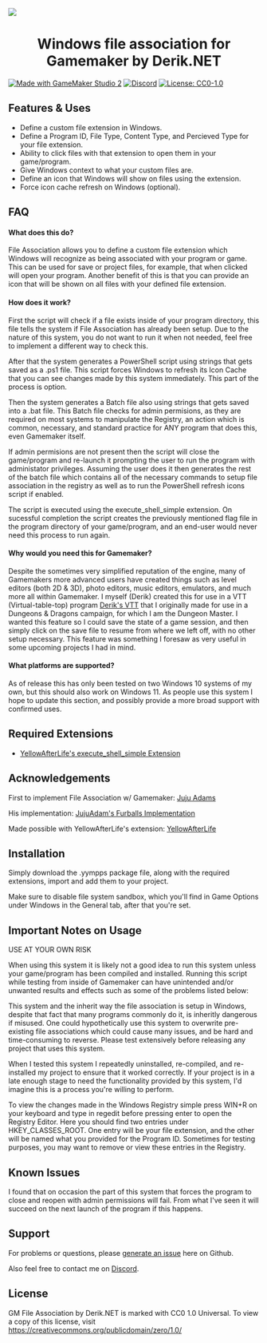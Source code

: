 <p align="center"><img src="https://raw.githubusercontent.com/derik-dot-net/GM-File-Association/main/file_association_logo.png" style="display:block; margin:auto;"></p>
<h1 align="center">Windows file association for Gamemaker by <b>Derik.NET</b></h1>

[![Made with GameMaker Studio 2](https://img.shields.io/badge/Made%20with-GameMaker_Studio_2-000000.svg?style=plastic&logo=data%3Aimage%2Fpng%3Bbase64%2CiVBORw0KGgoAAAANSUhEUgAAAA4AAAAOCAMAAAAolt3jAAAAZlBMVEX%2F%2F%2F%2F%2F%2F%2F%2F%2F%2F%2F%2F%2F%2F%2F%2F%2F%2F%2F%2F%2F%2F%2F%2F%2F%2F%2F%2F%2F%2F%2F%2F%2F%2F%2F%2F%2F%2F%2F%2F%2F%2F%2F%2F%2F%2F%2F%2F%2F%2F%2F%2F%2F%2F%2F%2F%2F%2F%2F%2F%2F%2F%2F%2F%2F%2F%2F%2F%2F%2F%2F%2F%2F%2F%2F%2F%2F%2F%2F%2F%2F%2F%2F%2F%2F%2F%2F%2F%2F%2F%2F%2F%2F%2F%2F%2F%2F%2F%2F%2F%2F%2F%2F%2F%2F%2F%2F%2F%2F%2F%2F%2F%2F%2F%2F%2F%2F%2F%2F%2F%2F%2F%2F%2F%2F%2F%2F%2F%2F%2F%2F%2F%2F%2F%2F%2BrG8stAAAAIXRSTlMABg0OFBkfcn1%2Bf4CBgoOFhoeIiouWmNDa5ebp8PX2%2B%2F6o6Vq%2BAAAAY0lEQVR42k2OWQ6AIAwFn%2BIOioobrnD%2FS4o0EeanmQxNAdErRFTWtsFq6%2BiiZozz0CSnTjYBwo0RkF8DWDLf51Ni9K%2FYdq0Fy3KAfzk97M7goK1F%2F4rGH9Kk1OlboQtEDIrmC%2BU3CVxTr%2FRMAAAAAElFTkSuQmCC)](https://www.yoyogames.com/gamemaker)
[![Discord](https://img.shields.io/discord/956865439156273204?label=Discord)](https://discord.gg/w8znaPQJYf)
[![License: CC0-1.0](https://img.shields.io/badge/License-CC0_1.0-lightgrey.svg)](http://creativecommons.org/publicdomain/zero/1.0/)

## Features & Uses

- Define a custom file extension in Windows.
- Define a Program ID, File Type, Content Type, and Percieved Type for your file extension.
- Ability to click files with that extension to open them in your game/program.
- Give Windows context to what your custom files are.
- Define an icon that Windows will show on files using the extension.
- Force icon cache refresh on Windows (optional).


## FAQ

#### What does this do?
File Association allows you to define a custom file extension which Windows will recognize as being associated with your program or game. This can be used for save or project files, for example, that when clicked will open your program. Another benefit of this is that you can provide an icon that will be shown on all files with your defined file extension.

#### How does it work?
First the script will check if a file exists inside of your program directory, this file tells the system if File Association has already been setup. Due to the nature of this system, you do not want to run it when not needed, feel free to implement a different way to check this. 

After that the system generates a PowerShell script using strings that gets saved as a .ps1 file. This script forces Windows to refresh its Icon Cache that you can see changes made by this system immediately. This part of the process is option.

Then the system generates a Batch file also using strings that gets saved into a .bat file. This Batch file checks for admin permisions, as they are required on most systems to manipulate the Registry, an action which is common, necessary, and standard practice for ANY program that does this, even Gamemaker itself.

If admin permisions are not present then the script will close the game/program and re-launch it prompting the user to run the program with administator privileges. Assuming the user does it then generates the rest of the batch file which contains all of the necessary commands to setup file association in the registry as well as to run the PowerShell refresh icons script if enabled. 

The script is executed using the execute_shell_simple extension. On sucessful completion the script creates the previously mentioned flag file in the program directory of your game/program, and an end-user would never need this process to run again.

#### Why would you need this for Gamemaker?
Despite the sometimes very simplified reputation of the engine, many of Gamemakers more advanced users have created things such as level editors (both 2D  & 3D), photo editors, music editors, emulators, and much more all within Gamemaker. I myself (Derik) created this for use in a VTT (Virtual-table-top) program [Derik's VTT](https://github.com/derik-dot-net/Deriks-VTT) that I originally made for use in a Dungeons & Dragons campaign, for which I am the Dungeon Master.  I wanted this feature so I could save the state of a game session, and then simply click on the save file to resume from where we left off, with no other setup necessary. This feature was something I foresaw as very useful in some upcoming projects I had in mind.

#### What platforms are supported?
As of release this has only been tested on two Windows 10 systems of my own, but this should also work on Windows 11. As people use this system I hope to update this section, and possibly provide a more broad support with confirmed uses.
## Required Extensions
 - [YellowAfterLife's execute_shell_simple Extension](https://yellowafterlife.itch.io/gamemaker-execute-shell-simple)
## Acknowledgements
First to implement File Association w/ Gamemaker:
[Juju Adams](https://github.com/JujuAdams)

His implementation: [JujuAdam's Furballs Implementation](https://jujuadams.itch.io/furballs)

Made possible with YellowAfterLife's extension: 
[YellowAfterLife](https://github.com/YellowAfterlife)



## Installation

Simply download the .yympps package file, along with the required extensions, import and add them to your project.

Make sure to disable file system sandbox, which you'll find in Game Options under Windows in the General tab, after that you're set.

## Important Notes on Usage

USE AT YOUR OWN RISK 

When using this system it is likely not a good idea to run this system unless your game/program has been compiled and installed. Running this script while testing from inside of Gamemaker can have unintended and/or unwanted results and effects such as some of the problems listed below:

This system and the inherit way the file association is setup in Windows, despite that fact that many programs commonly do it, is inheritly dangerous if misused. One could hypothetically use this system to overwrite pre-existing file associations which could cause many issues, and be hard and time-consuming to reverse. Please test extensively before releasing any project that uses this system. 

When I tested this system I repeatedly uninstalled, re-compiled, and re-installed my project to ensure that it worked correctly. If your project is in a late enough stage to need the functionality provided by this system, I'd imagine this is a process you're willing to perform. 

To view the changes made in the Windows Registry simple press WIN+R on your keyboard and type in regedit before pressing enter to open the Registry Editor. Here you should find two entries under HKEY_CLASSES_ROOT. One entry will be your file extension, and the other will be named what you provided for the Program ID. Sometimes for testing purposes, you may want to remove or view these entries in the Registry.
## Known Issues
I found that on occasion the part of this system that forces the program to close and reopen with admin permissions will fail. From what I've seen it will succeed on the next launch of the program if this happens.  
## Support

For problems or questions, please [generate an issue](https://github.com/derik-dot-net/GM-File-Association/issues) here on Github. 

Also feel free to contact me on [Discord](https://discord.gg/w8znaPQJYf).

## License
GM File Association by Derik.NET is marked with CC0 1.0 Universal. To view a copy of this license, visit https://creativecommons.org/publicdomain/zero/1.0/
